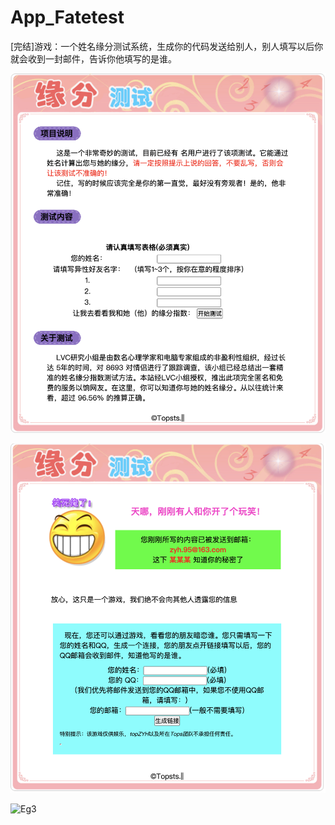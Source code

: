 # App_Fatetest
[完结]游戏：一个姓名缘分测试系统，生成你的代码发送给别人，别人填写以后你就会收到一封邮件，告诉你他填写的是谁。

![Eg1](eg1.png)

![Eg2](eg2.png)

![Eg3](eg3.png)
